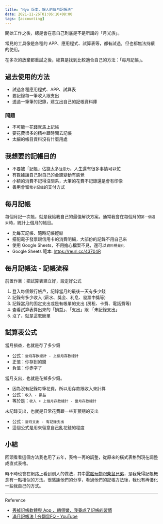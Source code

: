 ```yaml
---
title: "Nyo 版本，懶人的每月記帳法"
date: 2021-11-26T01:06:10+08:00
tags: [accounting]
---
```


開始工作之後，總是會在意自己到底是不是所謂的「月光族」。

常見的工具像是各種的 APP、應用程式、試算表等，都有試過，但也都無法持續的使用。

在多次的放棄都重試之後，總算是找到比較適合自己的方法：「每月記帳」。

## 過去使用的方法

- 試過各種應用程式、APP、試算表
- 要記錄每一筆收入跟支出
- 透過一筆筆的記錄，建立出自己的記帳資料庫

### 問題

- 不可能一花錢就馬上記帳
- 要花費很多的精神跟時間去記帳
- 太細的帳目資料沒有什麼用處

## 我想要的記帳目的

- 不要被「記帳」佔據太多`注意力`，人生還有很多事情可以忙
- 有數據讓自己對自己的金錢變動有感覺
- 小額的消費不記得沒關系，大筆的花費不記錄還是會有印像
- 善用會留`電子記錄`的支付方式

## 每月記帳

每個月記一次帳，就是我給我自己的最佳解決方案。通常我會在每個月的`第一個週末`時，統計上個月的帳目。

- 比每天記帳、隨時記帳輕鬆
- 搭配電子發票跟信用卡的消費明細，大部份的記錄不用自己來
- 使用 Google Sheets，不用擔心檔案不見，還可以`資料視覺化`
- Google Sheets 範本: https://reurl.cc/43704R

## 每月記帳法 - 記帳流程

前置作業：把試算表建立好，設定好公式

1. 登入每個銀行帳戶，記錄當月的最後一天有多少錢
2. 記錄有多少收入 (薪水、獎金、利息、發票中獎等)
3. 記錄當月的固定支出或是有帳單的支出 (房租、卡費、電話費等)
4. 查看試算表算出來的「損益」、「支出」跟 「未記錄支出」
5. 沒了，就是這麼簡單

## 試算表公式

當月損益，也就是存了多少錢
- 公式：`當月存款總計 - 上個月存款總計`
- 正值：你存到的錢
- 負值：你赤字了

當月支出，也就是花掉多少錢。
- 因為沒有記錄每筆花費，所以用存款跟收入來計算
- 公式：`收入 - 損益`
- 等於是：`收入 + 上個月存款總計 - 當月存款總計`

未記錄支出，也就是日常花費跟一些非預期的支出
- 公式：`當月支出 - 有記錄支出`
- 這個公式是用來留意自己亂花錢的程度

## 小結

回頭看看這個方法我也用了五年，表格一再的調整，從原來的橫式表格到現在調整成直式表格。

時不時也會在網路上看到別人的做法，其中[電腦玩物](https://www.playpcesor.com/)跟[柴鼠兄弟](https://www.youtube.com/c/%E6%9F%B4%E9%BC%A0%E5%85%84%E5%BC%9FZRBros)，是我覺得記帳概念有一點相似的方法。很感謝他們的分享，看過他們的記帳方法後，我也有再優化一些我自己的方式。

---

Reference

- [丟掉記帳軟體與 App ，轉個彎，我養成了記帳的習慣](https://www.playpcesor.com/2013/12/app.html)
- [滿月記帳法 | 夯翻鼠FQ - YouTube](https://www.youtube.com/watch?v=juLfUYkCVDI)
